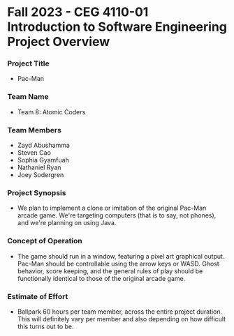 Fall 2023 - CEG 4110-01\
Introduction to Software Engineering\
Project Overview
========

### Project Title
- Pac-Man

### Team Name
- Team 8: Atomic Coders

### Team Members
- Zayd Abushamma
- Steven Cao
- Sophia Gyamfuah
- Nathaniel Ryan
- Joey Sodergren

### Project Synopsis
- We plan to implement a clone or imitation of the original Pac-Man arcade game. We're targeting computers (that is to say, not phones), and we're planning on using Java.

### Concept of Operation
- The game should run in a window, featuring a pixel art graphical output. Pac-Man should be controllable using the arrow keys or WASD. Ghost behavior, score keeping, and the general rules of play should be functionally identical to those of the original arcade game.

### Estimate of Effort
- Ballpark 60 hours per team member, across the entire project duration. This will definitely vary per member and also depending on how difficult this turns out to be.